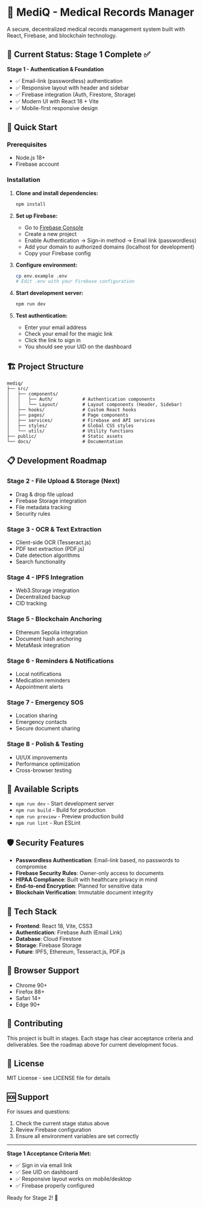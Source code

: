 # 🏥 MediQ - Medical Records Manager

A secure, decentralized medical records management system built with React, Firebase, and blockchain technology.

## 🎯 Current Status: Stage 1 Complete ✅

**Stage 1 - Authentication & Foundation**
- ✅ Email-link (passwordless) authentication
- ✅ Responsive layout with header and sidebar
- ✅ Firebase integration (Auth, Firestore, Storage)
- ✅ Modern UI with React 18 + Vite
- ✅ Mobile-first responsive design

## 🚀 Quick Start

### Prerequisites
- Node.js 18+ 
- Firebase account

### Installation

1. **Clone and install dependencies:**
   ```bash
   npm install
   ```

2. **Set up Firebase:**
   - Go to [Firebase Console](https://console.firebase.google.com/)
   - Create a new project
   - Enable Authentication → Sign-in method → Email link (passwordless)
   - Add your domain to authorized domains (localhost for development)
   - Copy your Firebase config

3. **Configure environment:**
   ```bash
   cp env.example .env
   # Edit .env with your Firebase configuration
   ```

4. **Start development server:**
   ```bash
   npm run dev
   ```

5. **Test authentication:**
   - Enter your email address
   - Check your email for the magic link
   - Click the link to sign in
   - You should see your UID on the dashboard

## 🏗️ Project Structure

```
mediq/
├── src/
│   ├── components/
│   │   ├── Auth/           # Authentication components
│   │   └── Layout/         # Layout components (Header, Sidebar)
│   ├── hooks/              # Custom React hooks
│   ├── pages/              # Page components
│   ├── services/           # Firebase and API services
│   ├── styles/             # Global CSS styles
│   └── utils/              # Utility functions
├── public/                 # Static assets
└── docs/                   # Documentation
```

## 📋 Development Roadmap

### **Stage 2 - File Upload & Storage** (Next)
- Drag & drop file upload
- Firebase Storage integration
- File metadata tracking
- Security rules

### **Stage 3 - OCR & Text Extraction**
- Client-side OCR (Tesseract.js)
- PDF text extraction (PDF.js)
- Date detection algorithms
- Search functionality

### **Stage 4 - IPFS Integration**
- Web3.Storage integration
- Decentralized backup
- CID tracking

### **Stage 5 - Blockchain Anchoring**
- Ethereum Sepolia integration
- Document hash anchoring
- MetaMask integration

### **Stage 6 - Reminders & Notifications**
- Local notifications
- Medication reminders
- Appointment alerts

### **Stage 7 - Emergency SOS**
- Location sharing
- Emergency contacts
- Secure document sharing

### **Stage 8 - Polish & Testing**
- UI/UX improvements
- Performance optimization
- Cross-browser testing

## 🔧 Available Scripts

- `npm run dev` - Start development server
- `npm run build` - Build for production
- `npm run preview` - Preview production build
- `npm run lint` - Run ESLint

## 🛡️ Security Features

- **Passwordless Authentication**: Email-link based, no passwords to compromise
- **Firebase Security Rules**: Owner-only access to documents
- **HIPAA Compliance**: Built with healthcare privacy in mind
- **End-to-end Encryption**: Planned for sensitive data
- **Blockchain Verification**: Immutable document integrity

## 🎨 Tech Stack

- **Frontend**: React 18, Vite, CSS3
- **Authentication**: Firebase Auth (Email Link)
- **Database**: Cloud Firestore
- **Storage**: Firebase Storage
- **Future**: IPFS, Ethereum, Tesseract.js, PDF.js

## 📱 Browser Support

- Chrome 90+
- Firefox 88+
- Safari 14+
- Edge 90+

## 🤝 Contributing

This project is built in stages. Each stage has clear acceptance criteria and deliverables. See the roadmap above for current development focus.

## 📄 License

MIT License - see LICENSE file for details

## 🆘 Support

For issues and questions:
1. Check the current stage status above
2. Review Firebase configuration
3. Ensure all environment variables are set correctly

---

**Stage 1 Acceptance Criteria Met:**
- ✅ Sign in via email link
- ✅ See UID on dashboard
- ✅ Responsive layout works on mobile/desktop
- ✅ Firebase properly configured

Ready for Stage 2! 🚀
